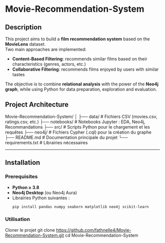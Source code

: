 # Movie-Recommendation-System

## Description
This project aims to build a **film recommendation system** based on the **MovieLens** dataset.  
Two main approaches are implemented:

-  **Content-Based Filtering**: recommends similar films based on their characteristics (genres, actors, etc.)  
-  **Collaborative Filtering**: recommends films enjoyed by users with similar tastes

The objective is to combine **relational analysis** with the power of the **Neo4j graph**, while using Python for data preparation, exploration and evaluation.

## Project Architecture 
Movie-Recommendation-System/
│
├── data/ # Fichiers CSV (movies.csv, ratings.csv, etc.)
├── notebooks/ # Notebooks Jupyter : EDA, Neo4j, Recommandations
├── src/ # Scripts Python pour le chargement et les requêtes
├── neo4j/ # Fichiers Cypher (.cql) pour la création du graphe
├── README.md # Documentation principale du projet
└── requirements.txt # Librairies nécessaires


---

## Installation

### Prerequisites

- **Python ≥ 3.8**
- **Neo4j Desktop** (ou Neo4j Aura)
- Librairies Python suivantes :
  ```bash
  pip install pandas numpy seaborn matplotlib neo4j scikit-learn

### Utilisation
Cloner le projet
git clone https://github.com/fathnelle4/Movie-Recommendation-System.git
cd Movie-Recommendation-System
